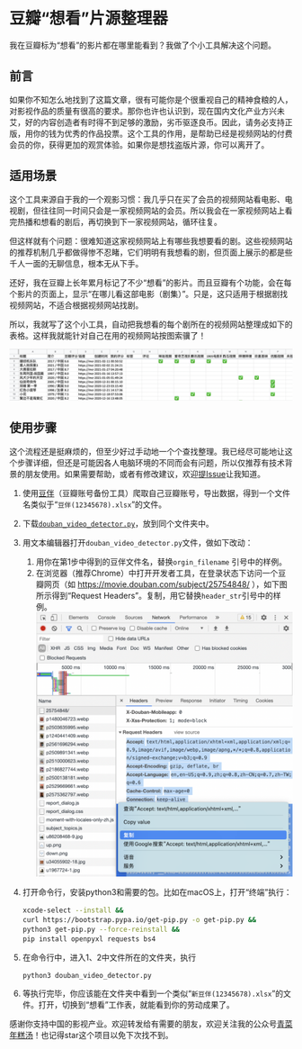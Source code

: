 # 豆瓣“想看”片源整理器
我在豆瓣标为“想看”的影片都在哪里能看到？我做了个小工具解决这个问题。

## 前言

如果你不知怎么地找到了这篇文章，很有可能你是个很重视自己的精神食粮的人，对影视作品的质量有很高的要求。那你也许也认识到，现在国内文化产业方兴未艾，好的内容创造者有时得不到足够的激励，劣币驱逐良币。因此，请务必支持正版，用你的钱为优秀的作品投票。这个工具的作用，是帮助已经是视频网站的付费会员的你，获得更加的观赏体验。如果你是想找盗版片源，你可以离开了。

## 适用场景

这个工具来源自于我的一个观影习惯：我几乎只在买了会员的视频网站看电影、电视剧，但往往同一时间只会是一家视频网站的会员。所以我会在一家视频网站上看完热播和想看的剧后，再切换到下一家视频网站，循环往复。

但这样就有个问题：很难知道这家视频网站上有哪些我想要看的剧。这些视频网站的推荐机制几乎都做得惨不忍睹，它们明明有我想看的剧，但页面上展示的都是些千人一面的无聊信息，根本无从下手。

还好，我在豆瓣上长年累月标记了不少“想看”的影片。而且豆瓣有个功能，会在每个影片的页面上，显示“在哪儿看这部电影（剧集）”。只是，这只适用于根据剧找视频网站，不适合根据视频网站找剧。

所以，我就写了这个小工具，自动把我想看的每个剧所在的视频网站整理成如下的表格。这样我就能针对自己在用的视频网站按图索骥了！

![](pics/1.png)

## 使用步骤

这个流程还是挺麻烦的，但至少好过手动地一个个查找整理。我已经尽可能地让这个步骤详细，但还是可能因各人电脑环境的不同而会有问题，所以仅推荐有技术背景的朋友使用。如果需要帮助，或者有修改建议，欢迎[提Issue](https://github.com/nblintao/douban-video-detector/issues/new/choose)让我知道。

1. 使用[豆伴](https://blog.doufen.org/posts/tofu-user-guide/)（豆瓣账号备份工具）爬取自己豆瓣账号，导出数据，得到一个文件名类似于“`豆伴(12345678).xlsx`”的文件。

2. 下载[`douban_video_detector.py`](https://github.com/nblintao/douban-video-detector/blob/main/douban_video_detector.py)，放到同个文件夹中。

3. 用文本编辑器打开`douban_video_detector.py`文件，做如下改动：

    1. 用你在第1步中得到的豆伴文件名，替换`orgin_filename` 引号中的样例。
    2. 在浏览器（推荐Chrome）中打开开发者工具，在登录状态下访问一个豆瓣网页（如 https://movie.douban.com/subject/25754848/ ），如下图所示得到“Request Headers”。复制，用它替换`header_str`引号中的样例。![](pics/2.png)

4. 打开命令行，安装python3和需要的包。比如在macOS上，打开“终端”执行：

    ```sh
    xcode-select --install &&
    curl https://bootstrap.pypa.io/get-pip.py -o get-pip.py &&
    python3 get-pip.py --force-reinstall &&
    pip install openpyxl requests bs4
    ```

5. 在命令行中，进入1、2中文件所在的文件夹，执行
    ```sh
    python3 douban_video_detector.py
    ```
6. 等执行完毕，你应该能在文件夹中看到一个类似“`新豆伴(12345678).xlsx`”的文件。打开，切换到“想看”工作表，就能看到你的劳动成果了。



感谢你支持中国的影视产业。欢迎转发给有需要的朋友，欢迎关注我的公众号[青菜年糕汤](https://qcngt.com)！也记得star这个项目以免下次找不到。
